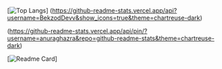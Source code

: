 
[![Top Langs](https://github-readme-stats.vercel.app/api/top-langs/?username=BekzodDevv&layout=compact&theme=chartreuse-dark)]
(https://github-readme-stats.vercel.app/api?username=BekzodDevv&show_icons=true&theme=chartreuse-dark)


(https://github-readme-stats.vercel.app/api/pin/?username=anuraghazra&repo=github-readme-stats&theme=chartreuse-dark)


[![Readme Card](https://github-readme-stats.vercel.app/api/pin/?username=anuraghazra&repo=github-readme-stats&theme=chartreuse-dark)]










